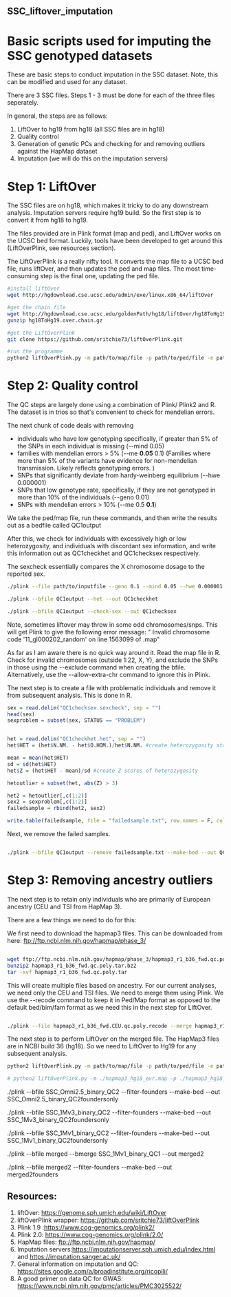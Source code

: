 ## SSC_liftover_imputation
# Basic scripts used for imputing the SSC genotyped datasets


These are basic steps to conduct imputation in the SSC dataset. Note, this can be modified and used for any dataset. 

There are 3 SSC files. Steps 1 - 3 must be done for each of the three files seperately. 

In general, the steps are as follows:

 1. LiftOver to hg19 from hg18 (all SSC files are in hg18)
 2. Quality control
 3. Generation of genetic PCs and checking for and removing outliers against the HapMap dataset
 4. Imputation (we will do this on the imputation servers)
 
 
 # Step 1: LiftOver
 
The SSC files are on hg18, which makes it tricky to do any downstream analysis. Imputation servers require hg19 build. So the first step is to convert it from hg18 to hg19.

The files provided are in Plink format (map and ped), and LiftOver works on the UCSC bed format. Luckily, tools have been developed to get around this (LiftOverPlink, see resources section). 

The LiftOverPlink is a really nifty tool. It converts the map file to a UCSC bed file, runs liftOver, and then updates the ped and map files. The most time-consuming step is the final one, updating the ped file. 

```bash
#install liftOver
wget http://hgdownload.cse.ucsc.edu/admin/exe/linux.x86_64/liftOver

#get the chain file
wget http://hgdownload.cse.ucsc.edu/goldenPath/hg18/liftOver/hg18ToHg19.over.chain.gz
gunzip hg18ToHg19.over.chain.gz

#get the LiftOverPlink
git clone https://github.com/sritchie73/liftOverPlink.git

#run the programme
python2 liftOverPlink.py -m path/to/map/file -p path/to/ped/file -e path/to/liftover -o outputname -c path/to/chainfile


```

 # Step 2: Quality control
 
 The QC steps are largely done using a combination of Plink/ Plink2 and R. The dataset is in trios so that's convenient to check for mendelian errors.

The next chunk of code deals with removing 
 - individuals who have low genotyping specifically, if greater than 5% of the SNPs in each individual is missing (--mind 0.05)
 - families with mendelian errors > 5% (--me **0.05** 0.1) (Families where more than 5% of the variants have evidence for non-mendelian transmission. Likely reflects genotyping errors. )
 - SNPs that significantly deviate from hardy-weinberg equilibrium (--hwe 0.000001)
 - SNPs that low genotype rate, specifically, if they are not genotyped in more than 10% of the individuals (--geno 0.01)
 - SNPs with mendelian errors > 10% (--me 0.5 **0.1**)

We take the ped/map file, run these commands, and then write the results out as a bedfile called QC1output

After this, we check for individuals with excessively high or low heterozygosity, and individuals with discordant sex information, and write this information out as QC1checkhet and QC1checksex respectively. 

The sexcheck essentially compares the X chromosome dosage to the reported sex. 
 
 ```bash
 ./plink --file path/to/inputfile --geno 0.1 --mind 0.05 --hwe 0.000001 --me 0.05 0.1 --make-bed --out QC1output
 
 ./plink --bfile QC1output --het --out QC1checkhet
 
 ./plink --bfile QC1output --check-sex --out QC1checksex
 
```
Note, sometimes liftover may throw in some odd chromosomes/snps. This will get Plink to give the following error message:
" Invalid chromosome code '11_gl000202_random' on line 1563099 of .map"

As far as I am aware there is no quick way around it. Read the map file in R. Check for invalid chromosomes (outside 1:22, X, Y), and exclude the SNPs in those using the --exclude command when creating the bfile. Alternatively, use the --allow-extra-chr command to ignore this in Plink. 

The next step is to create a file with problematic individuals and remove it from subsequent analysis. This is done in R.


```R
sex = read.delim("QC1checksex.sexcheck", sep = "")
head(sex)
sexproblem = subset(sex, STATUS == "PROBLEM")


het = read.delim("QC1checkhet.het", sep = "")
het$HET = (het$N.NM. - het$O.HOM.)/het$N.NM. #create heterozygosity stats

mean = mean(het$HET)
sd = sd(het$HET)
het$Z = (het$HET - mean)/sd #create Z scores of heterozygosity

hetoutlier = subset(het, abs(Z) > 3)

het2 = hetoutlier[,c(1:2)]
sex2 = sexproblem[,c(1:2)]
failedsample = rbind(het2, sex2)

write.table(failedsample, file = "failedsample.txt", row.names = F, col.names = T, quote = F)
```

Next, we remove the failed samples.

```bash

./plink --bfile QC1output --remove failedsample.txt --make-bed --out QC2output

```

# Step 3: Removing ancestry outliers

The next step is to retain only individuals who are primarily of European ancestry (CEU and TSI from HapMap 3). 

There are a few things we need to do for this:


We first need to download the hapmap3 files. This can be downloaded from here:
ftp://ftp.ncbi.nlm.nih.gov/hapmap/phase_3/

```bash

wget ftp://ftp.ncbi.nlm.nih.gov/hapmap/phase_3/hapmap3_r1_b36_fwd.qc.poly.tar.bz2
bunzip2 hapmap3_r1_b36_fwd.qc.poly.tar.bz2
tar -xvf hapmap3_r1_b36_fwd.qc.poly.tar

```
This will create multiple files based on ancestry. For our current analyses, we need only the CEU and TSI files. We need to merge them using Plink. We use the --recode command to keep it in Ped/Map format as opposed to the default bed/bim/fam format as we need this in the next step for LiftOver.

```bash

./plink --file hapmap3_r1_b36_fwd.CEU.qc.poly.recode --merge hapmap3_r1_b36_fwd.TSI.qc.poly.recode --recode --out hapmap3_hg18_eur
```

The next step is to perform LiftOver on the merged file. The HapMap3 files are in NCBI build 36 (hg18). So we need to LiftOver to Hg19 for any subsequent analysis. 

```bash
python2 liftOverPlink.py -m path/to/map/file -p path/to/ped/file -e path/to/liftover -o outputname -c path/to/chainfile

# python2 liftOverPlink.py -m ./hapmap3_hg18_eur.map -p ./hapmap3_hg18_eur.ped -e ./liftOver -o hapmap3_hg19_eur -c ./hg18ToHg19.over.chain

```



./plink --bfile SSC_Omni2.5_binary_QC2 --filter-founders --make-bed --out SSC_Omni2.5_binary_QC2foundersonly

./plink --bfile SSC_1Mv3_binary_QC2 --filter-founders --make-bed --out SSC_1Mv3_binary_QC2foundersonly

./plink --bfile SSC_1Mv1_binary_QC2 --filter-founders --make-bed --out SSC_1Mv1_binary_QC2foundersonly

./plink --bfile merged --bmerge  SSC_1Mv1_binary_QC1 --out merged2

./plink --bfile merged2 --filter-founders --make-bed --out merged2founders 







## Resources:

1. liftOver: https://genome.sph.umich.edu/wiki/LiftOver
2. liftOverPlink wrapper: https://github.com/sritchie73/liftOverPlink
3. Plink 1.9 :https://www.cog-genomics.org/plink2/
4. Plink 2.0: https://www.cog-genomics.org/plink/2.0/
5. HapMap files: ftp://ftp.ncbi.nlm.nih.gov/hapmap/
6. Imputation servers:https://imputationserver.sph.umich.edu/index.html and https://imputation.sanger.ac.uk/
7. General information on imputation and QC: https://sites.google.com/a/broadinstitute.org/ricopili/
8. A good primer on data QC for GWAS: https://www.ncbi.nlm.nih.gov/pmc/articles/PMC3025522/



